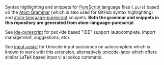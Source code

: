 Syntax highlighting and snippets for [PureScript](http://www.purescript.org) language files (`.purs`) based on the [Atom Grammar](https://github.com/purescript-contrib/atom-language-purescript)
(which is also used for GitHub syntax highlighting) and [atom-language-purescript](https://github.com/purescript-contrib/atom-language-purescript) snippets. **Both the grammar and snippets in this repository are generated from atom-language-purescript**

See [ide-purescript](https://github.com/nwolverson/vscode-ide-purescript) for psc-ide based
"IDE" support (autocomplete, import management, suggestions, etc).

See [input-assist](https://github.com/freebroccolo/vscode-input-assist) for Unicode input assistance
on autocomplete which is known to work with this extension, alternatively [unicode-latex](https://github.com/ojsheikh/unicode-latex)
which offers similar LaTeX based input vi a lookup command.
